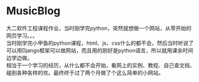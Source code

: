 # MusicBlog
大二软件工程课程作业，当时刚学完python，突然就想做一个网站，从零开始的网页学习。。。</br>
当时刚学完小甲鱼的python课程，html、js、css什么的都不会，然后当时听说了可以用Django框架可以做网站，而且用的刚好是python语言，所以就用课余时间边学边做。</br>
相当于一个学习的经历，从什么都不会开始，看网上的实例、教程、自己查文档、碰到各种各样的坎。最终终于过了两个月做了个这么简单的小网站。

